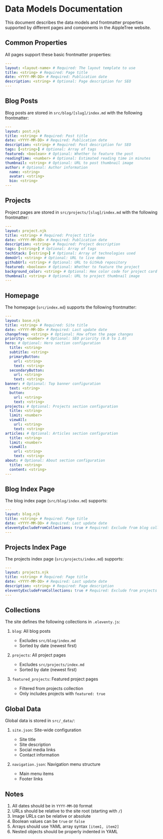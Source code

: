 # Data Models Documentation

This document describes the data models and frontmatter properties supported by different pages and components in the AippleTree website.

## Common Properties

All pages support these basic frontmatter properties:

```yaml
---
layout: <layout-name> # Required: The layout template to use
title: <string> # Required: Page title
date: <YYYY-MM-DD> # Required: Publication date
description: <string> # Optional: Page description for SEO
---
```

## Blog Posts

Blog posts are stored in `src/blog/[slug]/index.md` with the following frontmatter:

```yaml
---
layout: post.njk
title: <string> # Required: Post title
date: <YYYY-MM-DD> # Required: Publication date
description: <string> # Required: Post description for SEO
tags: [<string>] # Optional: Array of tags
featured: <boolean> # Optional: Whether to feature the post
readingTime: <number> # Optional: Estimated reading time in minutes
thumbnail: <string> # Optional: URL to post thumbnail image
author: # Optional: Author information
  name: <string>
  avatar: <string>
  bio: <string>
---
```

## Projects

Project pages are stored in `src/projects/[slug]/index.md` with the following frontmatter:

```yaml
---
layout: project.njk
title: <string> # Required: Project title
date: <YYYY-MM-DD> # Required: Publication date
description: <string> # Required: Project description
tags: [<string>] # Optional: Array of tags
techStack: [<string>] # Optional: Array of technologies used
demoUrl: <string> # Optional: URL to live demo
githubUrl: <string> # Optional: URL to GitHub repository
featured: <boolean> # Optional: Whether to feature the project
background_color: <string> # Optional: Hex color code for project card
thumbnail: <string> # Optional: URL to project thumbnail image
---
```

## Homepage

The homepage (`src/index.md`) supports the following frontmatter:

```yaml
---
layout: base.njk
title: <string> # Required: Site title
date: <YYYY-MM-DD> # Required: Last update date
changefreq: <string> # Optional: How often the page changes
priority: <number> # Optional: SEO priority (0.0 to 1.0)
hero: # Optional: Hero section configuration
  title: <string>
  subtitle: <string>
  primaryButton:
    url: <string>
    text: <string>
  secondaryButton:
    url: <string>
    text: <string>
banner: # Optional: Top banner configuration
  text: <string>
  button:
    url: <string>
    text: <string>
projects: # Optional: Projects section configuration
  title: <string>
  limit: <number>
  viewAll:
    url: <string>
    text: <string>
articles: # Optional: Articles section configuration
  title: <string>
  limit: <number>
  viewAll:
    url: <string>
    text: <string>
about: # Optional: About section configuration
  title: <string>
  content: <string>
---
```

## Blog Index Page

The blog index page (`src/blog/index.md`) supports:

```yaml
---
layout: blog.njk
title: <string> # Required: Page title
date: <YYYY-MM-DD> # Required: Last update date
eleventyExcludeFromCollections: true # Required: Exclude from blog collection
---
```

## Projects Index Page

The projects index page (`src/projects/index.md`) supports:

```yaml
---
layout: projects.njk
title: <string> # Required: Page title
date: <YYYY-MM-DD> # Required: Last update date
description: <string> # Required: Page description
eleventyExcludeFromCollections: true # Required: Exclude from projects collection
---
```

## Collections

The site defines the following collections in `.eleventy.js`:

1. `blog`: All blog posts

   - Excludes `src/blog/index.md`
   - Sorted by date (newest first)

2. `projects`: All project pages

   - Excludes `src/projects/index.md`
   - Sorted by date (newest first)

3. `featured_projects`: Featured project pages
   - Filtered from projects collection
   - Only includes projects with `featured: true`

## Global Data

Global data is stored in `src/_data/`:

1. `site.json`: Site-wide configuration

   - Site title
   - Site description
   - Social media links
   - Contact information

2. `navigation.json`: Navigation menu structure
   - Main menu items
   - Footer links

## Notes

1. All dates should be in `YYYY-MM-DD` format
2. URLs should be relative to the site root (starting with `/`)
3. Image URLs can be relative or absolute
4. Boolean values can be `true` or `false`
5. Arrays should use YAML array syntax `[item1, item2]`
6. Nested objects should be properly indented in YAML
